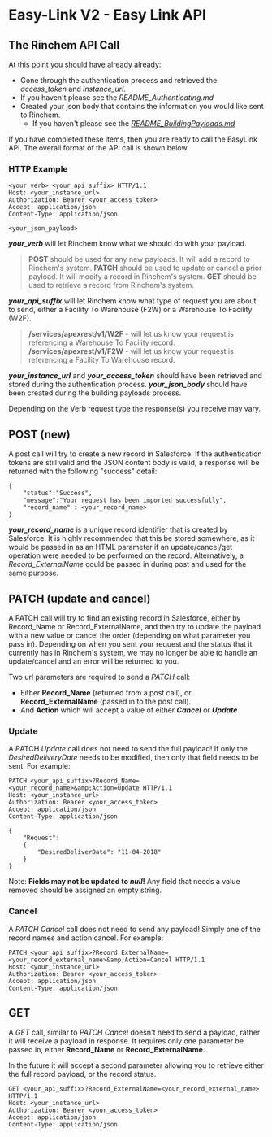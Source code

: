 # Easy-Link V2 - Easy Link API

## The Rinchem API Call

At this point you should have already already:

-  Gone through the authentication process and retrieved the *access_token* and *instance_url*. 
  - If you haven't please see the *README_Authenticating.md*
- Created your json body that contains the information you would like sent to Rinchem.
  - If you haven't please see the [*README_BuildingPayloads.md*](README_BuildingPayloads.md)

If you have completed these items, then you are ready to call the EasyLink API. The overall format of the API call is shown below.

### HTTP Example

```http
<your_verb> <your_api_suffix> HTTP/1.1
Host: <your_instance_url>
Authorization: Bearer <your_access_token>
Accept: application/json
Content-Type: application/json

<your_json_payload>
```

***your_verb*** will let Rinchem know what we should do with your payload.  

>**POST** should be used for any new payloads. It will add a record to Rinchem's system.
>**PATCH** should be used to update or cancel a prior payload. It will modify a record in Rinchem's system.
>**GET** should be used to retrieve a record from Rinchem's system.

***your_api_suffix*** will let Rinchem know what type of request you are about to send, either a Facility To Warehouse (F2W) or a Warehouse To Facility (W2F).

> **/services/apexrest/v1/W2F** - will let us know your request is referencing a Warehouse To Facility record.
> **/services/apexrest/v1/F2W** - will let us know your request is referencing a Facility To Warehouse record.

***your_instance_url*** and ***your_access_token*** should have been retrieved and stored during the authentication process. ***your_json_body*** should have been created during the building payloads process.

Depending on the Verb request type the response(s) you receive may vary.



## POST (new)

A post call will try to create a new record in Salesforce. If the authentication tokens are still valid and the JSON content body is valid, a response will be returned with the following "success" detail:

```
{
    "status":"Success",
    "message":"Your request has been imported successfully", 
    "record_name" : <your_record_name>
}
```

***your_record_name*** is a unique record identifier that is created by Salesforce. It is highly recommended that this be stored somewhere, as it would be passed in as an HTML parameter if an update/cancel/get operation were needed to be performed on the record. Alternatively, a *Record_ExternalName* could be passed in during post and used for the same purpose.



## PATCH (update and cancel)

A PATCH call will try to find an existing record in Salesforce, either by Record_Name or Record_ExternalName, and then try to update the payload with a new value or cancel the order (depending on what parameter you pass in). Depending on when you sent your request and the status that it currently has in Rinchem's system, we may no longer be able to handle an update/cancel and an error will be returned to you.

Two url parameters are required to send a *PATCH* call:  

- Either **Record_Name** (returned from a post call), or **Record_ExternalName** (passed in to the post call).
- And **Action** which will accept a value of either ***Cancel*** or ***Update***  

### Update

A *P*ATCH *Update* call does not need to send the full payload! If only the *DesiredDeliveryDate* needs to be modified, then only that field needs to be sent. For example:

```http
PATCH <your_api_suffix>?Record_Name=<your_record_name>&amp;Action=Update HTTP/1.1
Host: <your_instance_url>
Authorization: Bearer <your_access_token>
Accept: application/json
Content-Type: application/json

{
	"Request":
	{
        "DesiredDeliverDate": "11-04-2018"
	}
}
```

Note: **Fields may not be updated to *null*!** Any field that needs a value removed should be assigned an empty string.

### Cancel

A *PATCH Cancel* call does not need to send any payload! Simply one of the record names and action cancel. For example:

```http
PATCH <your_api_suffix>?Record_ExternalName=<your_record_external_name>&amp;Action=Cancel HTTP/1.1
Host: <your_instance_url>
Authorization: Bearer <your_access_token>
Accept: application/json
Content-Type: application/json
```

 

## GET

A *GET* call, similar to *PATCH Cancel* doesn't need to send a payload, rather it will receive a payload in response. It requires only one parameter be passed in, either **Record_Name** or **Record_ExternalName**.

In the future it will accept a second parameter allowing you to retrieve either the full record payload, or the record status.

```http
GET <your_api_suffix>?Record_ExternalName=<your_record_external_name> HTTP/1.1
Host: <your_instance_url>
Authorization: Bearer <your_access_token>
Accept: application/json
Content-Type: application/json
```

